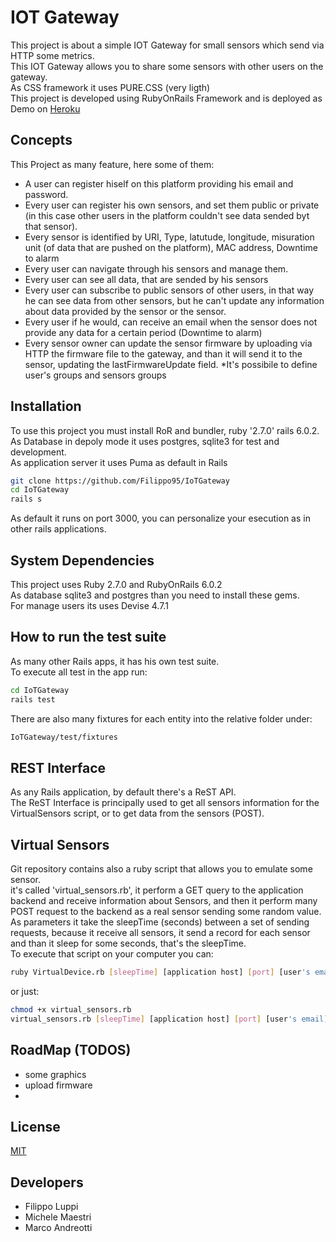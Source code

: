 # IOT Gateway

This project is about a simple IOT Gateway for small sensors which send via HTTP some metrics. \
This IOT Gateway allows you to share some sensors with other users on the gateway. \
As CSS framework it uses PURE.CSS (very ligth) \
This project is developed using RubyOnRails Framework and is deployed as Demo on [Heroku](https://pumpkin-cake-10633.herokuapp.com/)

## Concepts
This Project as many feature, here some of them:
* A user can register hiself on this platform providing his email and password. 
* Every user can register his own sensors, and  set them public or private (in this case other users in the platform couldn't see data sended byt that sensor). 
* Every sensor is identified by URI, Type, latutude, longitude, misuration unit (of data that are pushed on the platform), MAC address, Downtime to alarm
* Every user can navigate through his sensors and manage them. 
* Every user can see all data, that are sended by his sensors
* Every user can subscribe to public sensors of other users, in that way he can see data from other sensors, but he can't update any information about data provided by the sensor or the sensor. 
* Every user if he would, can receive an email when the sensor does not provide any data for a certain period (Downtime to alarm)
* Every sensor owner can update the sensor firmware by uploading via HTTP the firmware file to the gateway, and than it will send it to the sensor, updating the lastFirmwareUpdate field. 
*It's possibile to define user's groups and sensors groups

## Installation
To use this project you must install RoR and bundler, ruby '2.7.0'
rails 6.0.2. \
As Database in depoly mode it uses postgres, sqlite3 for test and development.\
As application server it uses Puma as default in Rails


```bash
git clone https://github.com/Filippo95/IoTGateway
cd IoTGateway
rails s
```
As default it runs on port 3000, you can personalize your esecution as in other rails applications. 

## System Dependencies
This project uses Ruby 2.7.0 and RubyOnRails 6.0.2 \
As database sqlite3 and postgres than you need to install these gems. \
For manage users its uses Devise 4.7.1


## How to run the test suite
As many other Rails apps, it has his own test suite. \
To execute all test in the app run:
```bash
cd IoTGateway
rails test
```
There are also many fixtures for each entity into the relative folder under:
```bash
IoTGateway/test/fixtures
```

## REST Interface
As any Rails application, by default there's a ReST API.\
The ReST Interface is principally used to get all sensors information for the VirtualSensors script, or to get data from the sensors (POST). 


## Virtual Sensors
Git repository contains also a ruby script that allows you to emulate some sensor. \
it's called 'virtual_sensors.rb', it perform a GET query to the application backend and receive information about Sensors, and then it perform many POST request to the backend as a real sensor sending some random value.\
As parameters it take the sleepTime (seconds) between a set of sending requests, because it receive all sensors, it send a record for each sensor and than it sleep for some seconds, that's the sleepTime.\
To execute that script on your computer you can:
```bash
ruby VirtualDevice.rb [sleepTime] [application host] [port] [user's email]
```
or just:
```bash
chmod +x virtual_sensors.rb 
virtual_sensors.rb [sleepTime] [application host] [port] [user's email]
```
## RoadMap (TODOS)

* some graphics
* upload firmware
* 

## License
[MIT](https://choosealicense.com/licenses/mit/)

## Developers
* Filippo Luppi
* Michele Maestri 
* Marco Andreotti
